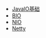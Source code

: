 - [JavaIO基础](./doc/1：JavaIO基础.md)
- [BIO](./doc/2：BIO.md)
- [NIO](./doc/3：NIO.md)
- [Netty](./doc/5：Netty协议.md)